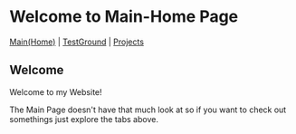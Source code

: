 # Welcome to Main-Home Page

[Main(Home)](https://subfabula.github.io) | [TestGround](https://subfabula.github.io/SF_W/) | [Projects](https://subfabula.github.io/Projects.html)

## Welcome

Welcome to my Website!

The Main Page doesn't have that much look at so if you want to check out somethings just explore the tabs above.
